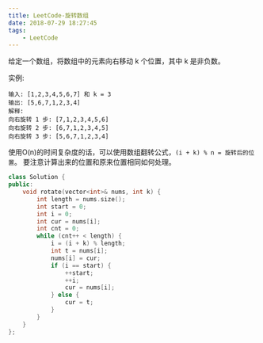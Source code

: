 ```yaml
---
title: LeetCode-旋转数组
date: 2018-07-29 18:27:45
tags:
    - LeetCode
---
```

给定一个数组，将数组中的元素向右移动 k 个位置，其中 k 是非负数。

实例:
```
输入: [1,2,3,4,5,6,7] 和 k = 3
输出: [5,6,7,1,2,3,4]
解释:
向右旋转 1 步: [7,1,2,3,4,5,6]
向右旋转 2 步: [6,7,1,2,3,4,5]
向右旋转 3 步: [5,6,7,1,2,3,4]
```

使用O(n)的时间复杂度的话，可以使用数组翻转公式，`(i + k) % n = 旋转后的位置`。
要注意计算出来的位置和原来位置相同如何处理。

```cpp
class Solution {
public:
    void rotate(vector<int>& nums, int k) {
        int length = nums.size();
        int start = 0;
        int i = 0;
        int cur = nums[i];
        int cnt = 0;
        while (cnt++ < length) {
            i = (i + k) % length;
            int t = nums[i];
            nums[i] = cur;
            if (i == start) {
                ++start;
                ++i;
                cur = nums[i];
            } else {
                cur = t;
            }
        }
    }
};

```

